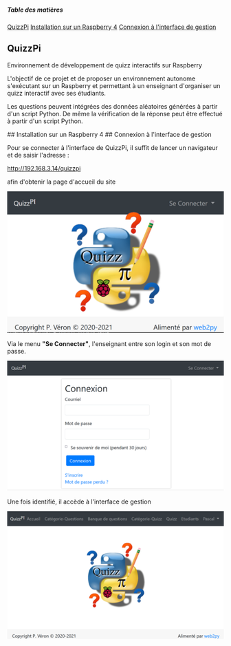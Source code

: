 ##### Table des matières
[QuizzPi](#QuizzPi)
[Installation sur un Raspberry 4](#Install)
[Connexion à l'interface de gestion](#Connexion)
<a name="QuizzPi"/>
## QuizzPi

Environnement de développement de quizz interactifs sur Raspberry

L'objectif de ce projet et de proposer un environnement autonome s'exécutant sur un Raspberry et permettant à un enseignant d'organiser un quizz interactif avec ses étudiants.

Les questions peuvent intégrées des données aléatoires générées à partir d'un script Python. De même la vérification de la réponse peut être effectué à partir d'un script Python.

<a name="Install"/>
## Installation sur un Raspberry 4

<a name="Connexion"/>
## Connexion à l'interface de gestion

Pour se connecter à l'interface de QuizzPi, il suffit de lancer un navigateur et de saisir l'adresse :

http://192.168.3.14/quizzpi

afin d'obtenir la page d'accueil du site

<img src="img/00_accueil.png">



Via le menu **"Se Connecter"**, l'enseignant entre son login et son mot de passe.

<img src="img/01_login.png">

Une fois identifié, il accède à l'interface de gestion 

<img src="img/02_dashboard.PNG">
